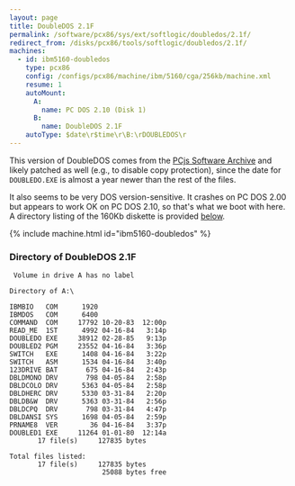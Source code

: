 ```yaml
---
layout: page
title: DoubleDOS 2.1F
permalink: /software/pcx86/sys/ext/softlogic/doubledos/2.1f/
redirect_from: /disks/pcx86/tools/softlogic/doubledos/2.1f/
machines:
  - id: ibm5160-doubledos
    type: pcx86
    config: /configs/pcx86/machine/ibm/5160/cga/256kb/machine.xml
    resume: 1
    autoMount:
      A:
        name: PC DOS 2.10 (Disk 1)
      B:
        name: DoubleDOS 2.1F
    autoType: $date\r$time\r\B:\rDOUBLEDOS\r
---
```


This version of DoubleDOS comes from the [PCjs Software Archive](/software/pcjs/) and likely patched as well (e.g.,
to disable copy protection), since the date for `DOUBLEDO.EXE` is almost a year newer than the rest of the files.

It also seems to be very DOS version-sensitive.  It crashes on PC DOS 2.00 but appears to work OK on PC DOS 2.10, so
that's what we boot with here.  A directory listing of the 160Kb diskette is provided [below](#directory-of-doubledos-21f).

{% include machine.html id="ibm5160-doubledos" %}

### Directory of DoubleDOS 2.1F

	 Volume in drive A has no label

	Directory of A:\

	IBMBIO   COM      1920
	IBMDOS   COM      6400
	COMMAND  COM     17792 10-20-83  12:00p
	READ_ME  1ST      4992 04-16-84   3:14p
	DOUBLEDO EXE     38912 02-28-85   9:13p
	DOUBLED2 PGM     23552 04-16-84   3:36p
	SWITCH   EXE      1408 04-16-84   3:22p
	SWITCH   ASM      1534 04-16-84   3:40p
	123DRIVE BAT       675 04-16-84   2:43p
	DBLDMONO DRV       798 04-05-84   2:58p
	DBLDCOLO DRV      5363 04-05-84   2:58p
	DBLDHERC DRV      5330 03-31-84   2:20p
	DBLDB&W  DRV      5363 03-31-84   2:56p
	DBLDCPQ  DRV       798 03-31-84   4:47p
	DBLDANSI SYS      1698 04-05-84   2:59p
	PRNAME8  VER        36 04-16-84   3:37p
	DOUBLED1 EXE     11264 01-01-80  12:14a
	       17 file(s)     127835 bytes

	Total files listed:
	       17 file(s)     127835 bytes
	                       25088 bytes free
